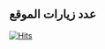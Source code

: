 ## عدد زيارات الموقع

[![Hits](https://hitcount.dev/p/m238d211/imam-ali-high-schoolv1?label=Views&countColor=ccad11.svg)](https://hitcount.dev/p/m238d211/imam-ali-high-schoolv1?label=Views&countColor=ccad11)
